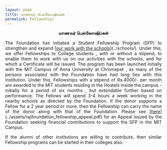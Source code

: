 ```yaml
---
layout: page
title: மாணவர் பெல்லோஷிப்கள்
permalink: fellowship/
---
```


<p style="text-align: center;"><strong>மாணவர் பெல்லோஷிப்கள்</strong></p>

<p style="text-align:justify; text-justify: inter-word">The Foundation has initiated a Student Fellowship Program (SFP) to strengthen and expand [<span style="text-decoration: underline">our work with the schools</span>](../schools/). Under this, we offer Fellowships to College students , with or without a stipend, to enable them to work with us on our activities  with the schools, and for which a Certificate will be issued. The program has been launched initially with the MIT Campus of Anna University at Chromepet , as many of the persons associated with the Foundation have had long ties with this institution. Under this, Fellowships with a stipend of Rs.4000/- per month are awarded to the MIT students residing in the Hostels inside the campus - initially for a period of six months , but extendable further based on performance. The Fellows will spend 3-4 hours a week working in the nearby schools as directed by the Foundation. If the donor supports a Fellow for  a 2 year period or more, then the Fellowship can carry the name of the donor along with that of the Foundation. Please see [<span style="text-decoration: underline">here</span>](../assets/rajifoundation_fellowship_appeal.pdf) for an Appeal issued by the Foundation seeking financial contributions to support the SFP in the MIT Campus.</p>

<p style="text-align:justify; text-justify: inter-word">If the alumni of other institutions are willing to contribute, then similar Fellowship programs can be started in their colleges also.</p>
